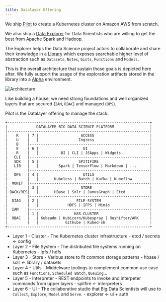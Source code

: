```yaml
---
title: Datalayer Offering
---
```


We ship [Pilot](/docs/what/kuber) to create a Kubernetes cluster on Amazon AWS from scratch.

We also ship a [Data Explorer](/docs/what/explorer) for Data Scientists who are willing to get the best from Apache Spark and Hadoop.

The Explorer helps the Data Science project actors to collaborate and share their knowledge in a [Library](/docs/what/library) which exposes searchable higher level of abstraction such as `Datasets`, `Notes`, `Gists`, `Functions` and `Models`.

This is the overall architecture that sustain those goals is depicted here after. We fully support the usage of the exploration artifacts stored in the library into a [Alpha](/docs/why/exploration-to-alpha) environment.

![Architecture](/images/datalayer/architecture.svg "Architecture")

Like building a house, we need strong foundations and well organized layers that are secured (`IAM`, `RBAC`) and managed (`OPS`).

Pilot is the Datalayer offering to manage the stack.

```
+----------------------------------------------------------------+
|             DATALAYER BIG DATA SCIENCE PLATFORM                |
|----------------------------------------------------------------|
|    K    | 7 |                   ACCESS                         |
|    U    |   |                  Ingress                         |
|    B    |------------------------------------------------------|
|    E    | 6 |                    UI                            |
|    R    |   |          UI | CLI | JSApps | Widgets             |
|   CLI   |------------------------------------------------------|
|   SDK   | 5 |                  SPITIFIRE                       |
|   LIB   |   |         Spark | TensorFlow | Markdown | ...      |
|         |------------------------------------------------------|
|   OPS   | 4 |                    UTILS                         |
|         |   |       Kubeless | Batch | Kafka | Kubeflow        |
|  MONIT  |------------------------------------------------------|
|         | 3 |                   STORE                          |
| BACK/RES|   |       HBase | Solr | JanusGraph | Etcd           |
|         |------------------------------------------------------|
|  DIAG   | 2 |                 FILE-SYSTEM                      |
|         |   |             HDFS | IFPS | Minio                  |
|  IAM    |------------------------------------------------------|
|         | 1 |                K8S-CLUSTER                       |
|  RBAC   |   | Kubeadm | Kubicorn/Kubespray | Reshifter/ARK     |
|         |   |            Gitkube | Kubed-sh                    |
+----------------------------------------------------------------+
```

+ Layer 1 - Cluster - The Kubernetes cluster infrastructure - etcd / secrets <- config
+ Layer 2 - File System - The distributed file systems running on Kubernetes - ipfs / hdfs 
+ Layer 3 - Store - Various store to fit common storage patterns - hbase / solr <- library / datasets
+ Layer 4 - Utils - Middelware toolings to complement common use case such as `Functions`, `Scheduled Batch`, `Queuing`...
+ Layer 5 - Interpreter - REST endpoints to invoke and interpeter commands from upper layers - spitfire <- interpreters
+ Layer 6 - UI - The collaborative studio that Big Data Scientists will use to `Collect`, `Explore`, `Model` and `Serve`. - explorer <- ui + auth
